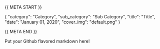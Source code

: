 {{ META START }}

{
    "category": "Category",
    "sub_category": "Sub Category",
    "title": "Title",
    "date": "January 01, 2020",
    "cover_img": "default.png"
}

{{ META END }}

Put your Github flavored markdown here!